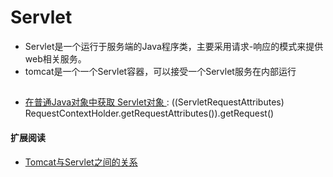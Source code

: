 # Servlet

- Servlet是一个运行于服务端的Java程序类，主要采用请求-响应的模式来提供web相关服务。
- tomcat是一个一个Servlet容器，可以接受一个Servlet服务在内部运行

##


- [在普通Java对象中获取 Servlet对象 ](https://www.jianshu.com/p/b7a7d66c4ef2): ((ServletRequestAttributes) RequestContextHolder.getRequestAttributes()).getRequest()



#### 扩展阅读

- [Tomcat与Servlet之间的关系](https://blog.csdn.net/ckc_666/article/details/79084766)